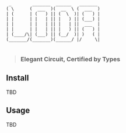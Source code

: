 ```
 _        _______  ______   _______ 
( \      (  ___  )(  __  \ (  ___  )
| (      | (   ) || (  \  )| (   ) |
| |      | |   | || |   ) || (___) |
| |      | |   | || |   | ||  ___  |
| |      | |   | || |   ) || (   ) |
| (____/\| (___) || (__/  )| )   ( |
(_______/(_______)(______/ |/     \|
                                    
```

> <h3>Elegant Circuit, Certified by Types</h3>

## Install

TBD

## Usage

TBD
